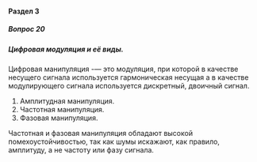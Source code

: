 #### Раздел 3

##### Вопрос 20

##### Цифровая модуляция и её виды.

Цифровая манипуляция -— это модуляция, при которой
в качестве несущего сигнала используется гармоническая
несущая а в качестве модулирующего сигнала
используется дискретный, двоичный сигнал.

1. Амплитудная манипуляция.
2. Частотная манипуляция.
3. Фазовая манипуляция.

Частотная и фазовая манипуляция обладают высокой
помехоустойчивостью, так как шумы искажают, как
правило, амплитуду, а не частоту или фазу сигнала.
